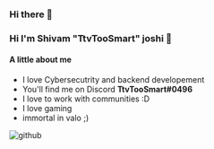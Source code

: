 ### Hi there 👋

### Hi I'm Shivam "TtvTooSmart" joshi 👋

#### A little about me

- I love Cybersecutrity and backend developement
- You'll find me on Discord **TtvTooSmart#0496**
- I love to work with communities :D
- I love gaming 
- immortal in valo ;)

![github](https://img.shields.io/badge/GitHub-000000?style=for-the-badge&logo=GitHub&logoColor=white)

<br/>

<!--
**TtvTooSmart/TtvTooSmart** is a ✨ _special_ ✨ repository because its `README.md` (this file) appears on your GitHub profile.

Here are some ideas to get you started:

- 🔭 I’m currently working on ...
- 🌱 I’m currently learning ...
- 👯 I’m looking to collaborate on ...
- 🤔 I’m looking for help with ...
- 💬 Ask me about ...
- 📫 How to reach me: ...
- 😄 Pronouns: ...
- ⚡ Fun fact: ...
-->
